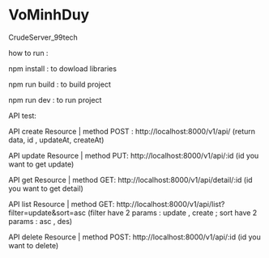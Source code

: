 # VoMinhDuy
CrudeServer_99tech

how to run :

npm install : to dowload libraries

npm run build : to build project

npm run dev : to run project

API test:

API create Resource | method POST : http://localhost:8000/v1/api/ (return data, id , updateAt, createAt)

API update Resource | method PUT: http://localhost:8000/v1/api/:id (id you want to get update)

API get Resource | method GET: http://localhost:8000/v1/api/detail/:id (id you want to get detail)

API list Resource | method GET: http://localhost:8000/v1/api/list?filter=update&sort=asc (filter have 2 params : update , create ; sort have 2 params : asc , des)

API delete Resource | method POST: http://localhost:8000/v1/api/:id (id you want to delete)
